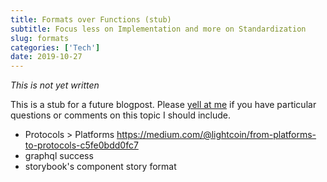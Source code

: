 ```yaml
---
title: Formats over Functions (stub)
subtitle: Focus less on Implementation and more on Standardization
slug: formats
categories: ['Tech']
date: 2019-10-27
---
```


_This is not yet written_

This is a stub for a future blogpost. Please [yell at me](https://twitter.com/swyx) if you have particular questions or comments on this topic I should include.

- Protocols > Platforms https://medium.com/@lightcoin/from-platforms-to-protocols-c5fe0bdd0fc7
- graphql success
- storybook's component story format
